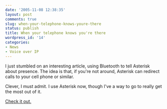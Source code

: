 ```yaml
---
date: '2005-11-08 12:38:35'
layout: post
comments: true
slug: when-your-telephone-knows-youre-there
status: publish
title: When your telephone knows you're there
wordpress_id: '14'
categories:
- News
- Voice over IP
---
```


I just stumbled on an interesting article, using Bluetooth to tell Asterisk about presence. The idea is that, if you're not around, Asterisk can redirect calls to your cell phone or similar.

Clever, I must admit. I use Asterisk now, though I've a way to go to really get the most out of it.

[Check it out.](http://mundy.org/blog/index.php?p=78)

